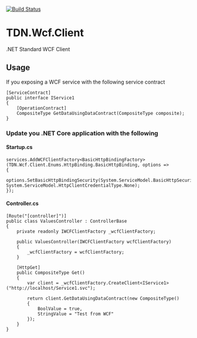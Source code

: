 [![Build Status](https://dev.azure.com/icidisvs/GitHub/_apis/build/status/Icidis.TDN.Wcf.Client?branchName=master)](https://dev.azure.com/icidisvs/GitHub/_build/latest?definitionId=1&branchName=master)

# TDN.Wcf.Client
.NET Standard WCF Client


## Usage

If you exposing a WCF service with the following service contract

```
[ServiceContract]
public interface IService1
{
    [OperationContract]
    CompositeType GetDataUsingDataContract(CompositeType composite);
}
```

### Update you .NET Core application with the following

#### Startup.cs

```
services.AddWCFClientFactory<BasicHttpBindingFactory>(TDN.Wcf.Client.Enums.HttpBinding.BasicHttpBinding, options =>
{
    options.SetBasicHttpBindingSecurity(System.ServiceModel.BasicHttpSecurityMode.None, System.ServiceModel.HttpClientCredentialType.None);
});
```

#### Controller.cs

```
[Route("[controller]")]
public class ValuesController : ControllerBase
{
    private readonly IWCFClientFactory _wcfClientFactory;

    public ValuesController(IWCFClientFactory wcfClientFactory)
    {
        _wcfClientFactory = wcfClientFactory;
    }

    [HttpGet]
    public CompositeType Get()
    {
        var client = _wcfClientFactory.CreateClient<IService1>("http://localhost/Service1.svc");

        return client.GetDataUsingDataContract(new CompositeType()
        {
            BoolValue = true,
            StringValue = "Test from WCF"
        });
    }
}
```
